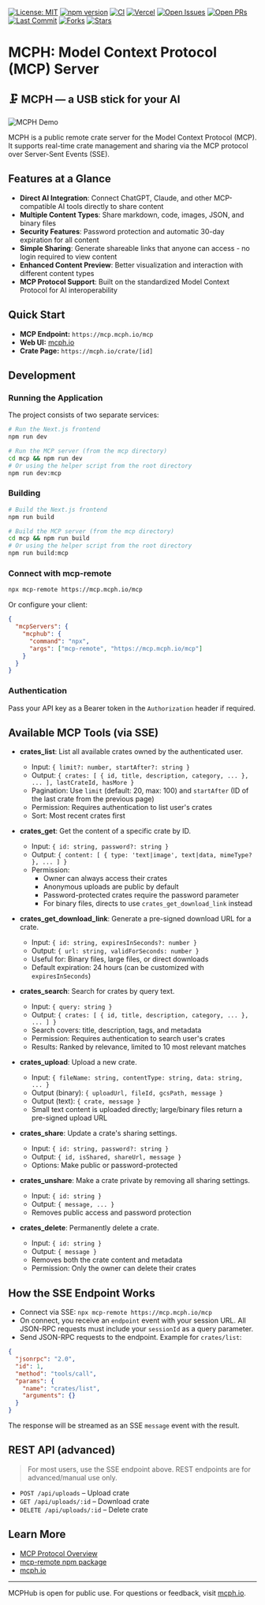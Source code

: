 [![License: MIT](https://img.shields.io/badge/License-MIT-yellow.svg)](https://opensource.org/licenses/MIT)
[![npm version](https://img.shields.io/npm/v/mcph.svg)](https://www.npmjs.com/package/mcph)
[![CI](https://github.com/OWNER/REPO/actions/workflows/ci.yml/badge.svg)](https://github.com/OWNER/REPO/actions/workflows/ci.yml)
[![Vercel](https://vercelbadge.vercel.app/api/OWNER/REPO)](https://vercel.com/OWNER/REPO)
[![Open Issues](https://img.shields.io/github/issues/OWNER/REPO.svg)](https://github.com/OWNER/REPO/issues)
[![Open PRs](https://img.shields.io/github/issues-pr/OWNER/REPO.svg)](https://github.com/OWNER/REPO/pulls)
[![Last Commit](https://img.shields.io/github/last-commit/OWNER/REPO.svg)](https://github.com/OWNER/REPO/commits/main)
[![Forks](https://img.shields.io/github/forks/OWNER/REPO.svg?style=social&label=Fork)](https://github.com/OWNER/REPO/fork)
[![Stars](https://img.shields.io/github/stars/OWNER/REPO.svg?style=social&label=Star)](https://github.com/OWNER/REPO)

# MCPH: Model Context Protocol (MCP) Server

## 🗜️ MCPH — a USB stick for your AI

![MCPH Demo](https://mcph.io/assets/demo.gif)

MCPH is a public remote crate server for the Model Context Protocol (MCP). It supports real-time crate management and sharing via the MCP protocol over Server-Sent Events (SSE).

## Features at a Glance

- **Direct AI Integration**: Connect ChatGPT, Claude, and other MCP-compatible AI tools directly to share content
- **Multiple Content Types**: Share markdown, code, images, JSON, and binary files
- **Security Features**: Password protection and automatic 30-day expiration for all content
- **Simple Sharing**: Generate shareable links that anyone can access - no login required to view content
- **Enhanced Content Preview**: Better visualization and interaction with different content types
- **MCP Protocol Support**: Built on the standardized Model Context Protocol for AI interoperability

## Quick Start

- **MCP Endpoint:** `https://mcp.mcph.io/mcp`
- **Web UI:** [mcph.io](https://mcph.io)
- **Crate Page:** `https://mcph.io/crate/[id]`

## Development

### Running the Application

The project consists of two separate services:

```bash
# Run the Next.js frontend
npm run dev

# Run the MCP server (from the mcp directory)
cd mcp && npm run dev
# Or using the helper script from the root directory
npm run dev:mcp
```

### Building

```bash
# Build the Next.js frontend
npm run build

# Build the MCP server (from the mcp directory)
cd mcp && npm run build
# Or using the helper script from the root directory
npm run build:mcp
```

### Connect with mcp-remote

```sh
npx mcp-remote https://mcp.mcph.io/mcp
```

Or configure your client:

```json
{
  "mcpServers": {
    "mcphub": {
      "command": "npx",
      "args": ["mcp-remote", "https://mcp.mcph.io/mcp"]
    }
  }
}
```

### Authentication

Pass your API key as a Bearer token in the `Authorization` header if required.

## Available MCP Tools (via SSE)

- **crates_list**: List all available crates owned by the authenticated user.
  - Input: `{ limit?: number, startAfter?: string }`
  - Output: `{ crates: [ { id, title, description, category, ... }, ... ], lastCrateId, hasMore }`
  - Pagination: Use `limit` (default: 20, max: 100) and `startAfter` (ID of the last crate from the previous page)
  - Permission: Requires authentication to list user's crates
  - Sort: Most recent crates first

- **crates_get**: Get the content of a specific crate by ID.
  - Input: `{ id: string, password?: string }`
  - Output: `{ content: [ { type: 'text|image', text|data, mimeType? }, ... ] }`
  - Permission:
    - Owner can always access their crates
    - Anonymous uploads are public by default
    - Password-protected crates require the password parameter
    - For binary files, directs to use `crates_get_download_link` instead

- **crates_get_download_link**: Generate a pre-signed download URL for a crate.
  - Input: `{ id: string, expiresInSeconds?: number }`
  - Output: `{ url: string, validForSeconds: number }`
  - Useful for: Binary files, large files, or direct downloads
  - Default expiration: 24 hours (can be customized with `expiresInSeconds`)

- **crates_search**: Search for crates by query text.
  - Input: `{ query: string }`
  - Output: `{ crates: [ { id, title, description, category, ... }, ... ] }`
  - Search covers: title, description, tags, and metadata
  - Permission: Requires authentication to search user's crates
  - Results: Ranked by relevance, limited to 10 most relevant matches

- **crates_upload**: Upload a new crate.
  - Input: `{ fileName: string, contentType: string, data: string, ... }`
  - Output (binary): `{ uploadUrl, fileId, gcsPath, message }`
  - Output (text): `{ crate, message }`
  - Small text content is uploaded directly; large/binary files return a pre-signed upload URL

- **crates_share**: Update a crate's sharing settings.
  - Input: `{ id: string, password?: string }`
  - Output: `{ id, isShared, shareUrl, message }`
  - Options: Make public or password-protected

- **crates_unshare**: Make a crate private by removing all sharing settings.
  - Input: `{ id: string }`
  - Output: `{ message, ... }`
  - Removes public access and password protection

- **crates_delete**: Permanently delete a crate.
  - Input: `{ id: string }`
  - Output: `{ message }`
  - Removes both the crate content and metadata
  - Permission: Only the owner can delete their crates

## How the SSE Endpoint Works

- Connect via SSE: `npx mcp-remote https://mcp.mcph.io/mcp`
- On connect, you receive an `endpoint` event with your session URL. All JSON-RPC requests must include your `sessionId` as a query parameter.
- Send JSON-RPC requests to the endpoint. Example for `crates/list`:

```json
{
  "jsonrpc": "2.0",
  "id": 1,
  "method": "tools/call",
  "params": {
    "name": "crates/list",
    "arguments": {}
  }
}
```

The response will be streamed as an SSE `message` event with the result.

## REST API (advanced)

> For most users, use the SSE endpoint above. REST endpoints are for advanced/manual use only.

- `POST /api/uploads` – Upload crate
- `GET /api/uploads/:id` – Download crate
- `DELETE /api/uploads/:id` – Delete crate

## Learn More

- [MCP Protocol Overview](https://github.com/cloudflare/agents/tree/main/examples/mcp)
- [mcp-remote npm package](https://www.npmjs.com/package/mcp-remote)
- [mcph.io](https://mcph.io)

---

MCPHub is open for public use. For questions or feedback, visit [mcph.io](https://mcph.io).
